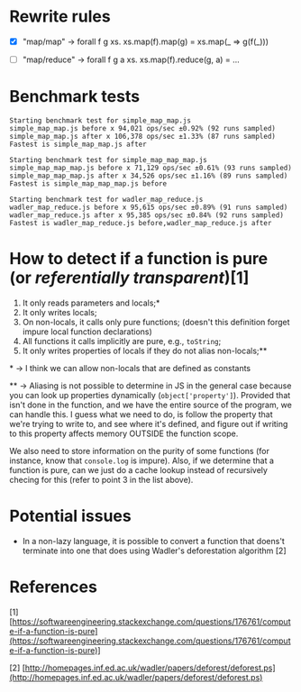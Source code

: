 # Rewrite rules

- [x] "map/map"    -> forall f g xs. xs.map(f).map(g) = xs.map(_ => g(f(_)))

- [ ] "map/reduce" -> forall f g a xs. xs.map(f).reduce(g, a) = ...

# Benchmark tests

```
Starting benchmark test for simple_map_map.js
simple_map_map.js before x 94,021 ops/sec ±0.92% (92 runs sampled)
simple_map_map.js after x 106,378 ops/sec ±1.33% (87 runs sampled)
Fastest is simple_map_map.js after

Starting benchmark test for simple_map_map_map.js
simple_map_map_map.js before x 71,129 ops/sec ±0.61% (93 runs sampled)
simple_map_map_map.js after x 34,526 ops/sec ±1.16% (89 runs sampled)
Fastest is simple_map_map_map.js before

Starting benchmark test for wadler_map_reduce.js
wadler_map_reduce.js before x 95,615 ops/sec ±0.89% (91 runs sampled)
wadler_map_reduce.js after x 95,385 ops/sec ±0.84% (92 runs sampled)
Fastest is wadler_map_reduce.js before,wadler_map_reduce.js after
```

# How to detect if a function is pure (or _referentially transparent_)[1]

1. It only reads parameters and locals;*
2. It only writes locals;
3. On non-locals, it calls only pure functions; (doesn't this definition forget impure local function declarations)
4. All functions it calls implicitly are pure, e.g., `toString`; 
5. It only writes properties of locals if they do not alias non-locals;**

\* -> I think we can allow non-locals that are defined as constants

** -> Aliasing is not possible to determine in JS in the general case because you can look up properties dynamically (`object['property']`). Provided that isn't done in the function, and we have the entire source of the program, we can handle this. I guess what we need to do, is follow the property that we're trying to write to, and see where it's defined, and figure out if writing to this property affects memory OUTSIDE the function scope.

We also need to store information on the purity of some functions (for instance, know that `console.log` is impure). Also, if we determine that a function is pure, can we just do a cache lookup instead of recursively checing for this (refer to point 3 in the list above).

# Potential issues

* In a non-lazy language, it is possible to convert a function that doens't terminate into one that does using Wadler's deforestation algorithm [2]



# References
[1] [https://softwareengineering.stackexchange.com/questions/176761/compute-if-a-function-is-pure](https://softwareengineering.stackexchange.com/questions/176761/compute-if-a-function-is-pure)]

[2] [http://homepages.inf.ed.ac.uk/wadler/papers/deforest/deforest.ps](http://homepages.inf.ed.ac.uk/wadler/papers/deforest/deforest.ps)